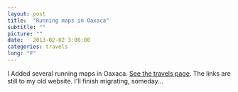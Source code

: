 ```yaml
---
layout: post
title:  "Running maps in Oaxaca"
subtitle: ""
picture: ""
date:   2013-02-02 3:00:00
categories: travels
long: "F"
---
```

I Added several running maps in Oaxaca. <a href="http://home.uchicago.edu/~nauner/travels.html">See the travels page</a>. The links are still to my old website. I'll finish migrating, someday...
